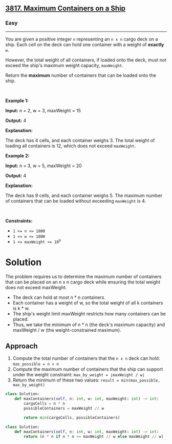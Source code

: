 <h2><a href="https://leetcode.com/problems/maximum-containers-on-a-ship">3817. Maximum Containers on a Ship</a></h2><h3>Easy</h3><hr><p>You are given a positive integer <code>n</code> representing an <code>n x n</code> cargo deck on a ship. Each cell on the deck can hold one container with a weight of <strong>exactly</strong> <code>w</code>.</p>

<p>However, the total weight of all containers, if loaded onto the deck, must not exceed the ship&#39;s maximum weight capacity, <code>maxWeight</code>.</p>

<p>Return the <strong>maximum</strong> number of containers that can be loaded onto the ship.</p>

<p>&nbsp;</p>
<p><strong class="example">Example 1:</strong></p>

<div class="example-block">
<p><strong>Input:</strong> <span class="example-io">n = 2, w = 3, maxWeight = 15</span></p>

<p><strong>Output:</strong> 4</p>

<p><strong>Explanation: </strong></p>

<p>The deck has 4 cells, and each container weighs 3. The total weight of loading all containers is 12, which does not exceed <code>maxWeight</code>.</p>
</div>

<p><strong class="example">Example 2:</strong></p>

<div class="example-block">
<p><strong>Input:</strong> <span class="example-io">n = 3, w = 5, maxWeight = 20</span></p>

<p><strong>Output:</strong> <span class="example-io">4</span></p>

<p><strong>Explanation: </strong></p>

<p>The deck has 9 cells, and each container weighs 5. The maximum number of containers that can be loaded without exceeding <code>maxWeight</code> is 4.</p>
</div>

<p>&nbsp;</p>
<p><strong>Constraints:</strong></p>

<ul>
	<li><code>1 &lt;= n &lt;= 1000</code></li>
	<li><code>1 &lt;= w &lt;= 1000</code></li>
	<li><code>1 &lt;= maxWeight &lt;= 10<sup>9</sup></code></li>
</ul>

# Solution 
The problem requires us to determine the maximum number of containers that can be placed on an n x n cargo deck while ensuring the total weight does not exceed maxWeight.
* The deck can hold at most n * n containers.
* Each container has a weight of w, so the total weight of all k containers is k * w.
* The ship's weight limit maxWeight restricts how many containers can be placed.
* Thus, we take the minimum of n * n (the deck's maximum capacity) and maxWeight / w (the weight-constrained maximum).

## Approach 
1. Compute the total number of containers that the `n x n` deck can hold: `max_possible = n × n`
2. Compute the maximum number of containers that the ship can support under the weight constraint: `max_by_weight = ⌊maxWeight / w⌋`
3. Return the minimum of these two values: `result = min(max_possible, max_by_weight)`

```python
class Solution:
    def maxContainers(self, n: int, w: int, maxWeight: int) -> int:
        cargoCells = n * n 
        possibleContainers = maxWeight // w 

        return min(cargoCells, possibleContainers)
```

```python
class Solution:
    def maxContainers(self, n: int, w: int, maxWeight: int) -> int:
        return (n * n if n * n <= maxWeight // w else maxWeight // w)
```

